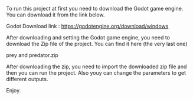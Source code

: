 
To run this project at first you need to download the Godot game engine. You can download it from the link below.

Godot Download link :   https://godotengine.org/download/windows

After downloading and setting the Godot game engine, you need to download the Zip file of the project. You can find it here (the very last one)

prey and predator.zip

After downloading the zip, you need to import the downloaded zip file and then you can run the project. Also youy can change the parameters to get different outputs.

Enjoy.


